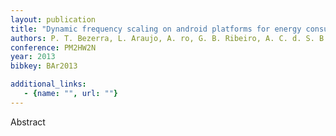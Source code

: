 ```yaml
---
layout: publication
title: "Dynamic frequency scaling on android platforms for energy consumption reduction"
authors: P. T. Bezerra, L. Araujo, A. ro, G. B. Ribeiro, A. C. d. S. B. Neto, A. G. Silva-Filho, C. A. Siebra, d. S. F. QB, A. L. Santos, A. Mascaro, P. H. Costa
conference: PM2HW2N 
year: 2013
bibkey: BAr2013

additional_links:
   - {name: "", url: ""}
---
```

Abstract
